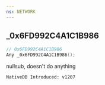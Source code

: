 ```yaml
---
ns: NETWORK
---
```

## _0x6FD992C4A1C1B986

```c
// 0x6FD992C4A1C1B986
Any _0x6FD992C4A1C1B986();
```

nullsub, doesn't do anything

```
NativeDB Introduced: v1207
```

